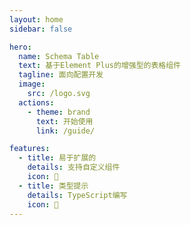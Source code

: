 ```yaml
---
layout: home
sidebar: false

hero:
  name: Schema Table
  text: 基于Element Plus的增强型的表格组件
  tagline: 面向配置开发
  image:
    src: /logo.svg
  actions:
    - theme: brand
      text: 开始使用
      link: /guide/

features:
  - title: 易于扩展的
    details: 支持自定义组件
    icon: 👐
  - title: 类型提示
    details: TypeScript编写
    icon: 🦾
---
```

